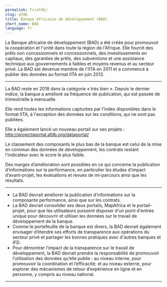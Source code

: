 ```yaml
---
permalink: fr/afdb/
slug: afdb
title: Banque africaine de développement (BAD)
short_name: BAD
language: fr
---
```


La Banque africaine de développement (BAD) a été créée pour promouvoir la coopération et l'unité  dans toute la région de l'Afrique. Elle fournit des prêts non concessionnels et concessionnels, des investissements en capitaux, des garanties de prêts, des subventions et une assistance technique aux gouvernements à faibles et moyens revenus et au secteur privé. La BAD est devenue membre de l'IITA en 2011 et a commencé à publier des données au format IITA en juin 2013.

---

La BAD reste en 2018 dans la catégorie « très bien ». Depuis le dernier indice, la banque a amélioré sa fréquence de publication, qui est passée de trimestrielle à mensuelle.

Elle rend toutes les informations capturées par l’index disponibles dans le format IITA, à l'exception des données sur les conditions, qui ne sont pas publiées.

Elle a également lancé un nouveau portail sur ses projets : http://projectsportal.afdb.org/dataportal/

Le classement des composants le plus bas de la banque est celui de la mise en commun des données de développement, les contrats restant l'indicateur avec le score le plus faible.

Des marges d’amélioration sont possibles en ce qui concerne la publication d’informations sur la performance, en particulier les études d’impact d’avant-projet, les évaluations et revues de mi-parcours ainsi que les résultats.

---

 * La BAD devrait améliorer la publication d’informations sur la composante performance, ainsi que sur les contrats.
 * La BAD devrait consolider ses deux portails, MapAfrica et le portail-projet, pour que les utilisateurs puissent disposer d'un point d'entrée unique pour découvrir et utiliser les données sur le travail de développement de la banque.
 * Comme le portefeuille de la banque est divers, la BAD devrait également envisager d’étendre ses efforts de transparence aux opérations du secteur privé et partager les bonnes pratiques avec d'autres banques et IFD.
 * Pour démontrer l’impact de la transparence sur le travail de développement, la BAD devrait prendre la responsabilité de promouvoir l’utilisation des données qu’elle publie : au niveau interne, pour promouvoir la coordination et l’efficacité; et au niveau externe, pour explorer des mécanismes de retour d’expérience en ligne et en personne, y compris au niveau national.

---
